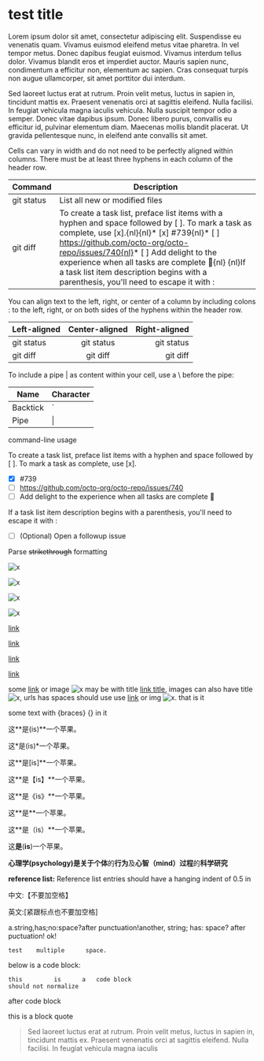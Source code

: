 # test title

Lorem ipsum dolor sit amet, consectetur adipiscing elit. Suspendisse eu venenatis quam. Vivamus euismod eleifend metus vitae pharetra. In vel tempor metus. Donec dapibus feugiat euismod. Vivamus interdum tellus dolor. Vivamus blandit eros et imperdiet auctor. Mauris sapien nunc, condimentum a efficitur non, elementum ac sapien. Cras consequat turpis non augue ullamcorper, sit amet porttitor dui interdum.

Sed laoreet luctus erat at rutrum. Proin velit metus, luctus in sapien in, tincidunt mattis ex. Praesent venenatis orci at sagittis eleifend. Nulla facilisi. In feugiat vehicula magna iaculis vehicula. Nulla suscipit tempor odio a semper. Donec vitae dapibus ipsum. Donec libero purus, convallis eu efficitur id, pulvinar elementum diam. Maecenas mollis blandit placerat. Ut gravida pellentesque nunc, in eleifend ante convallis sit amet.

Cells can vary in width and do not need to be perfectly aligned within columns. There must be at least three hyphens in each column of the header row.

| Command | Description |
| --- | --- |
| git status | List all new or modified files |
| git diff | To create a task list, preface list items with a hyphen and space followed by [ ]. To mark a task as complete, use [x].{nl}{nl}* [x] #739{nl}* [ ] https://github.com/octo-org/octo-repo/issues/740{nl}* [ ] Add delight to the experience when all tasks are complete :tada:{nl}    {nl}If a task list item description begins with a parenthesis, you'll need to escape it with \: |
    
You can align text to the left, right, or center of a column by including colons : to the left, right, or on both sides of the hyphens within the header row.

| Left-aligned | Center-aligned | Right-aligned |
| :---         |     :---:      |          ---: |
| git status   | git status     | git status    |
| git diff     | git diff       | git diff      |
    
To include a pipe | as content within your cell, use a \ before the pipe:

| Name     | Character |
| ---      | ---       |
| Backtick | `         |
| Pipe     | \|        |

command-line usage

To create a task list, preface list items with a hyphen and space followed by [ ]. To mark a task as complete, use [x].

* [x] #739
* [ ] https://github.com/octo-org/octo-repo/issues/740
* [ ] Add delight to the experience when all tasks are complete :tada:
    
If a task list item description begins with a parenthesis, you'll need to escape it with \:

* [ ] \(Optional) Open a followup issue

Parse ~~strikethrough~~ formatting

![x](<./test    image.jpeg>)

![x](<./test    image.jpeg> "image title")

![x](./test_image.jpg)

![x](./test_image.jpg "image title")

[link](http://google.com)

[link](<http://google.com/test page>)

[link](http://google.com "google")

[link](<http://google.com/test page> "google test page")

some [link](http://google.com) or image ![x](./haha.png) may be with title [link title](http://google.com "google"), images can also have title ![x](./hoho.png "hoho"), urls has spaces should use use [link](<http://google.com> "google") or img ![x](<./hehe.png> "hehe"). that is it

some text with {braces} {} in it

这**是(is)**一个苹果。

这*是(is)*一个苹果。

这**是[is]**一个苹果。

这**是【is】**一个苹果。

这**是《is》**一个苹果。

这**是<is>**一个苹果。

这**是（is）**一个苹果。

这**是**(**is**)一个苹果。

**心理学(psychology)**是关于**个体**的**行为**及**心智（mind）过程**的**科学研究**

**reference list:** Reference list entries should have a hanging indent of 0.5 in
 
中文:【不要加空格】
 
英文:[紧跟标点也不要加空格]

a.string,has;no:space?after   punctuation!another, string; has: space? after      puctuation! ok!

    test    multiple      space.

below is a code block:

    this         is      a   code block
	should not normalize

after code block

this is a block quote

> Sed laoreet luctus erat at rutrum. Proin velit metus, luctus in sapien in, tincidunt mattis ex. 
> Praesent venenatis orci at sagittis eleifend. Nulla facilisi. In feugiat vehicula magna iaculis